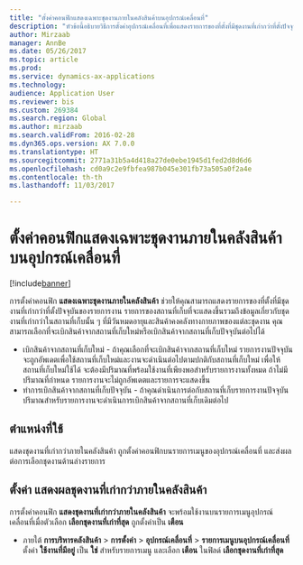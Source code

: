 ```yaml
---
title: "ตั้งค่าคอนฟิกแสดงเฉพาะชุดงานภายในคลังสินค้าบนอุปกรณ์เคลื่อนที่"
description: "หัวข้อนี้อธิบายวิธีการตั้งค่าอุปกรณ์เคลื่อนที่เพื่อแสดงรายการของที่ตั้งที่มีชุดงานที่เก่ากว่าที่ตั้งปัจจุบันของรายการงาน"
author: Mirzaab
manager: AnnBe
ms.date: 05/26/2017
ms.topic: article
ms.prod: 
ms.service: dynamics-ax-applications
ms.technology: 
audience: Application User
ms.reviewer: bis
ms.custom: 269384
ms.search.region: Global
ms.author: mirzaab
ms.search.validFrom: 2016-02-28
ms.dyn365.ops.version: AX 7.0.0
ms.translationtype: HT
ms.sourcegitcommit: 2771a31b5a4d418a27de0ebe1945d1fed2d8d6d6
ms.openlocfilehash: cd0a9c2e9fbfea987b045e301fb73a505a0f2a4e
ms.contentlocale: th-th
ms.lasthandoff: 11/03/2017

---
```


# <a name="configure-display-older-batches-within-warehouse-on-a-mobile-device"></a>ตั้งค่าคอนฟิกแสดงเฉพาะชุดงานภายในคลังสินค้าบนอุปกรณ์เคลื่อนที่

[!include[banner](../includes/banner.md)]

การตั้งค่าคอนฟิก **แสดงเฉพาะชุดงานภายในคลังสินค้า** ช่วยให้คุณสามารถแสดงรายการของที่ตั้งที่มีชุดงานที่เก่ากว่าที่ตั้งปัจจุบันของรายการงาน รายการของสถานที่เก็บที่จะแสดงขึ้นรวมถึงข้อมูลเกี่ยวกับชุดงานที่เก่ากว่าในสถานที่เก็บนั้น ๆ ที่มีวันหมดอายุและสินค้าคงคลังทางกายภาพของแต่ละชุดงาน คุณสามารถเลือกที่จะเบิกสินค้าจากสถานที่เก็บใหม่หรือเบิกสินค้าจากสถานที่เก็บปัจจุบันต่อไปได้ 
- เบิกสินค้าจากสถานที่เก็บใหม่ - ถ้าคุณเลือกที่จะเบิกสินค้าจากสถานที่เก็บใหม่ รายการงานปัจจุบันจะถูกอัพเดตเพื่อใช้สถานที่เก็บใหม่และงานจะดำเนินต่อไปตามปกติกับสถานที่เก็บใหม่ เพื่อให้สถานที่เก็บใหม่ใช้ได้ จะต้องมีปริมาณที่พร้อมใช้งานที่เพียงพอสำหรับรายการงานทั้งหมด ถ้าไม่มีปริมาณที่กำหนด รายการงานจะไม่ถูกอัพเดตและรายการจะแสดงขึ้น 
- ทำการเบิกสินค้าจากสถานที่เก็บปัจจุบัน - ถ้าคุณดำเนินการต่อกับสถานที่เก็บรายการงานปัจจุบัน ปริมาณสำหรับรายการงานจะดำเนินการเบิกสินค้าจากสถานที่เก็บเดิมต่อไป

## <a name="where-it-applies"></a>ตำแหน่งที่ใช้
แสดงชุดงานที่เก่ากว่าภายในคลังสินค้า ถูกตั้งค่าคอนฟิกบนรายการเมนูของอุปกรณ์เคลื่อนที่ และส่งผลต่อการเลือกชุดงานด้านล่างรายการ

## <a name="set-up-display-older-batches-within-warehouse"></a>ตั้งค่า แสดงผลชุดงานที่เก่ากว่าภายในคลังสินค้า
การตั้งค่าคอนฟิก **แสดงชุดงานที่เก่ากว่าภายในคลังสินค้า** จะพร้อมใช้งานบนรายการเมนูอุปกรณ์เคลื่อนที่เมื่อตัวเลือก **เลือกชุดงานที่เก่าที่สุด** ถูกตั้งค่าเป็น **เตือน**

- ภายใต้ **การบริหารคลังสินค้า** > **การตั้งค่า** > **อุปกรณ์เคลื่อนที่** > **รายการเมนูบนอุปกรณ์เคลื่อนที่** ตั้งค่า **ใช้งานที่มีอยู่** เป็น **ใช่** สำหรับรายการเมนู และเลือก **เตือน** ในฟิลด์ **เลือกชุดงานที่เก่าที่สุด** 


